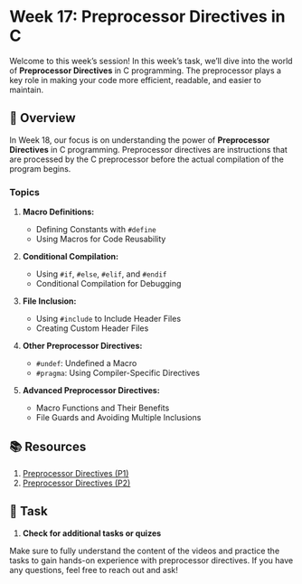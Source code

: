 # Week 17: Preprocessor Directives in C

Welcome to this week’s session! In this week’s task, we’ll dive into the world of **Preprocessor Directives** in C programming. The preprocessor plays a key role in making your code more efficient, readable, and easier to maintain.

## 📖 Overview

In Week 18, our focus is on understanding the power of **Preprocessor Directives** in C programming. Preprocessor directives are instructions that are processed by the C preprocessor before the actual compilation of the program begins.

### Topics

1. **Macro Definitions:**
   - Defining Constants with `#define`
   - Using Macros for Code Reusability

2. **Conditional Compilation:**
   - Using `#if`, `#else`, `#elif`, and `#endif`
   - Conditional Compilation for Debugging

3. **File Inclusion:**
   - Using `#include` to Include Header Files
   - Creating Custom Header Files

4. **Other Preprocessor Directives:**
   - `#undef`: Undefined a Macro
   - `#pragma`: Using Compiler-Specific Directives

5. **Advanced Preprocessor Directives:**
   - Macro Functions and Their Benefits
   - File Guards and Avoiding Multiple Inclusions

## 📚 Resources

1. [Preprocessor Directives (P1)](https://www.youtube.com/watch?v=bXs9xZm3ZxI&list=PLoiqjtgvXf9cgQbnEyRpT8FmtAZHUHG2O&index=20)
2. [Preprocessor Directives (P2)](https://www.youtube.com/watch?v=LFoOi5qqVCY&list=PLoiqjtgvXf9cgQbnEyRpT8FmtAZHUHG2O&index=21)

## 📝 Task

1. **Check for additional tasks or quizes**

Make sure to fully understand the content of the videos and practice the tasks to gain hands-on experience with preprocessor directives. If you have any questions, feel free to reach out and ask!
